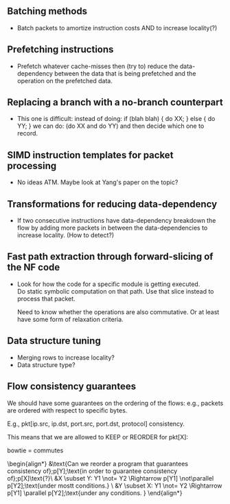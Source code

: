## Batching methods
- Batch packets to amortize instruction costs AND to increase 
  locality(?)

## Prefetching instructions
- Prefetch whatever cache-misses then (try to) reduce the 
  data-dependency between the data that is being prefetched and the 
  operation on the prefetched data.
  
## Replacing a branch with a no-branch counterpart 
- This one is difficult: instead of doing:
  if (blah blah) { do XX; } else { do YY; }
  we can do: (do XX and do YY) and then decide 
  which one to record.

## SIMD instruction templates for packet processing 
- No ideas ATM.  Maybe look at Yang's paper on the topic?

## Transformations for reducing data-dependency 
- If two consecutive instructions have data-dependency breakdown the 
  flow by adding more packets in between the data-dependencies to 
  increase locality.  (How to detect?)
  

## Fast path extraction through forward-slicing of the NF code
- Look for how the code for a specific module is getting executed.  
  Do static symbolic computation on that path.  Use that slice instead 
  to process that packet.
  
  Need to know whether the operations are also commutative.  Or at least 
  have some form of relaxation criteria.

## Data structure tuning
- Merging rows to increase locality?
- Data structure type?

## Flow consistency guarantees
We should have some guarantees on the ordering of the flows:
e.g., packets are ordered with respect to specific bytes.

E.g., pkt[ip.src, ip.dst, port.src, port.dst, protocol] consistency.

This means that we are allowed to KEEP or REORDER for pkt[X]:

bowtie = commutes

\begin{align*}
&\text{Can we reorder a program that guarantees consistency of}\;p[Y]\;\text{in order to guarantee consistency of}\;p[X]\text{?}\\
&X \subset Y: Y1 \not= Y2 \Rightarrow p[Y1] \not\parallel p[Y2]\;\text{under mostt conditions.} \\
&Y \subset X: Y1 \not= Y2 \Rightarrow p[Y1] \parallel p[Y2]\;\text{under any conditions.  }
\end{align*}

